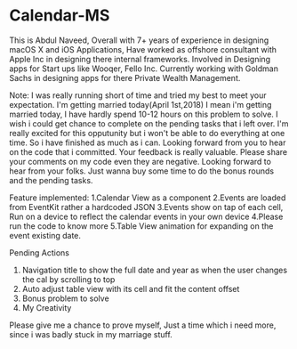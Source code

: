 # Calendar-MS

This is Abdul Naveed, Overall with 7+ years of experience in designing macOS X and iOS Applications, 
Have worked as offshore consultant with Apple Inc in designing there internal frameworks.
Involved in Designing apps for Start ups like Wooqer, Fello Inc.
Currently working with Goldman Sachs in designing apps for there Private Wealth Management.

Note: I was really running short of time and tried  my best to meet your expectation. I'm getting married today(April 1st,2018)
I mean i'm getting married today, I have hardly spend 10-12 hours on this problem to solve. I wish i could get chance to
complete on the pending tasks that i left over. I'm really excited for this opputunity but i won't be able to do everything
at one time. So i have finished as much as i can. Looking forward from you to hear on the code that i committed. Your feedback
is really valuable. Please share your comments on my code even they are negative. Looking forward to hear from your folks.
Just wanna buy some time to do the bonus rounds and the pending tasks.

Feature implemented:
1.Calendar View as a component
2.Events are loaded from EventKit rather a hardcoded JSON
3.Events show on tap of each cell, Run on a device to reflect the calendar events in your own device
4.Please run the code to know more
5.Table View animation for expanding on the event existing date.

Pending Actions
1. Navigation title to show the full date and year as when the user changes the cal by scrolling to top
2. Auto adjust table view with its cell and fit the content offset
3. Bonus problem to solve
4. My Creativity

Please give me a chance to prove myself, Just a time which i need more, since i was badly stuck in my marriage stuff.
